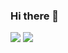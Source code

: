 ### Hi there 👋


<img src="https://img.shields.io/badge/React-61DAFB?style=flat&logo=React&logoColor=white"/>

<img src="https://img.shields.io/badge/React-34A853?style=flat&logo=React&logoColor=white"/>


